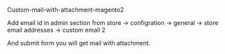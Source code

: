 Custom-mail-with-attachment-magento2

Add email id in admin section from store -> configration -> general -> store email addresses -> custom email 2

And submit form you will get mail with attachment.

